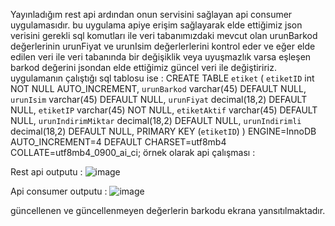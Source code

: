 Yayınladığım rest api ardından onun servisini sağlayan api consumer uygulamasıdır. bu uygulama apiye erişim sağlayarak elde ettiğimiz json verisini gerekli sql komutları ile veri tabanımızdaki mevcut olan urunBarkod değerlerinin urunFiyat ve urunIsim değerlerlerini
kontrol eder ve eğer elde edilen veri ile veri tabanında bir değişiklik veya uyuşmazlık varsa eşleşen barkod değerini jsondan elde ettiğimiz güncel veri ile değiştiririz. uygulamanın çalıştığı sql tablosu ise : 
CREATE TABLE `etiket` (
  `etiketID` int NOT NULL AUTO_INCREMENT,
  `urunBarkod` varchar(45) DEFAULT NULL,
  `urunIsim` varchar(45) DEFAULT NULL,
  `urunFiyat` decimal(18,2) DEFAULT NULL,
  `etiketIP` varchar(45) NOT NULL,
  `etiketAktif` varchar(45) DEFAULT NULL,
  `urunIndirimMiktar` decimal(18,2) DEFAULT NULL,
  `urunIndirimli` decimal(18,2) DEFAULT NULL,
  PRIMARY KEY (`etiketID`)
) ENGINE=InnoDB AUTO_INCREMENT=4 DEFAULT CHARSET=utf8mb4 COLLATE=utf8mb4_0900_ai_ci;
örnek olarak api çalışması :

Rest api outputu :
![image](https://github.com/user-attachments/assets/00656c79-cfc0-4cea-b6a0-00b0b71e2bc3)

Api consumer outputu :
![image](https://github.com/user-attachments/assets/421733f5-7626-4667-9e94-e2bb2bb08355)


güncellenen ve güncellenmeyen değerlerin barkodu ekrana yansıtılmaktadır.
